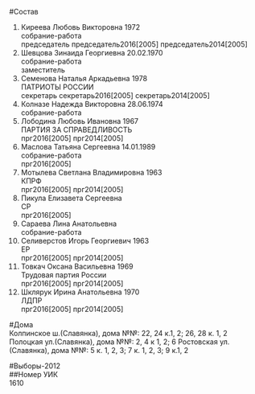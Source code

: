 #Состав  
1. Киреева Любовь Викторовна 1972  
    собрание-работа  
    председатель председатель2016[2005] председатель2014[2005]  
2. Шевцова Зинаида Георгиевна 20.02.1970  
    собрание-работа  
    заместитель  
3. Семенова Наталья Аркадьевна 1978  
    ПАТРИОТЫ РОССИИ  
    секретарь секретарь2016[2005] секретарь2014[2005]  
4. Колназе Надежда Викторовна 28.06.1974  
    собрание-работа  
5. Лободина Любовь Ивановна 1967  
    ПАРТИЯ ЗА СПРАВЕДЛИВОСТЬ  
    прг2016[2005] прг2014[2005]  
6. Маслова Татьяна Сергеевна 14.01.1989  
    собрание-работа  
    прг2016[2005]  
7. Мотылева Светлана Владимировна 1963  
    КПРФ  
    прг2016[2005] прг2014[2005]  
8. Пикула Елизавета Сергеевна  
    СР  
    прг2016[2005]  
9. Сараева Лина Анатольевна  
    собрание-работа  
10. Селиверстов Игорь Георгиевич 1963  
    ЕР  
    прг2016[2005] прг2014[2005]  
11. Товкач Оксана Васильевна 1969  
    Трудовая партия России  
    прг2016[2005] прг2014[2005]  
12. Шклярук Ирина Анатольевна 1970  
    ЛДПР  
    прг2016[2005] прг2014[2005]  
  
#Дома  
Колпинское ш.(Славянка), дома №№: 22, 24 к.1, 2; 26, 28 к. 1, 2 Полоцкая ул.(Славянка), дома №№: 2, 4 к 1, 2; 6 Ростовская ул.(Славянка), дома №№: 5 к. 1, 2, 3; 7 к. 1, 2, 3; 9 к.1, 2  
  
#Выборы-2012  
##Номер УИК  
1610  
